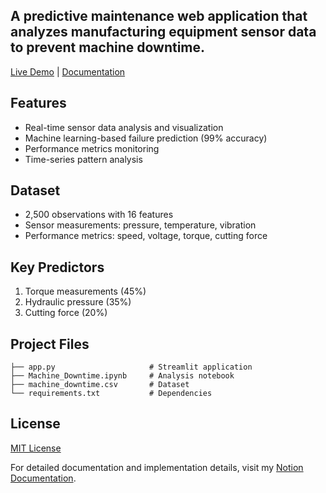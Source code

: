 ## A predictive maintenance web application that analyzes manufacturing equipment sensor data to prevent machine downtime.

[Live Demo](https://machinedowntimeapp-adtcbtmrethr5hkvejjc4v.streamlit.app/) | [Documentation](https://rezo0o.notion.site/Predicting-Industrial-Machine-Downtime-165ef65955e88155b816e08dfdb05faf)

## Features

- Real-time sensor data analysis and visualization
- Machine learning-based failure prediction (99% accuracy)
- Performance metrics monitoring
- Time-series pattern analysis

## Dataset

- 2,500 observations with 16 features
- Sensor measurements: pressure, temperature, vibration
- Performance metrics: speed, voltage, torque, cutting force

## Key Predictors
1. Torque measurements (45%)
2. Hydraulic pressure (35%)
3. Cutting force (20%)

## Project Files
```
├── app.py                     # Streamlit application
├── Machine_Downtime.ipynb     # Analysis notebook
├── machine_downtime.csv       # Dataset
└── requirements.txt           # Dependencies
```

## License

[MIT License](LICENSE)

For detailed documentation and implementation details, visit my [Notion Documentation](https://rezo0o.notion.site/Predicting-Industrial-Machine-Downtime-165ef65955e88155b816e08dfdb05faf).
